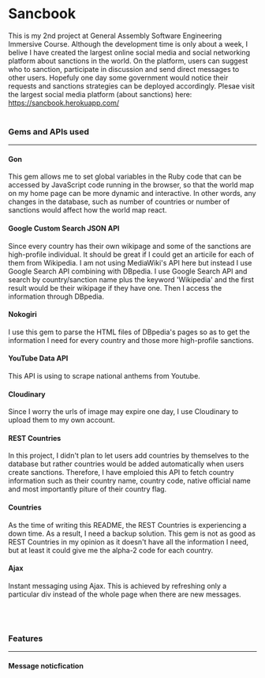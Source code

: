 # Sancbook
This is my 2nd project at General Assembly Software Engineering Immersive Course. Although the development time is only about a week, I belive I have created the largest online social media and social networking platform about sanctions in the world. On the platform, users can suggest who to sanction, participate in discussion and send direct messages to other users. Hopefuly one day some government would notice their requests and sanctions strategies can be deployed accordingly.
Plesae visit the largest social media platform (about sanctions) here: https://sancbook.herokuapp.com/
<br /> <br /> 

### Gems and APIs used
---

#### Gon
This gem allows me to set global variables in the Ruby code that can be accessed by JavaScript code running in the browser, so that the world map on my home page can be more dynamic and interactive. In other words, any changes in the database, such as number of countries or number of sanctions would affect how the world map react.

#### Google Custom Search JSON API
Since every country has their own wikipage and some of the sanctions are high-profile individual. It should be great if I could get an articile for each of them from Wikipedia. I am not using MediaWiki's API here but instead I use Google Search API combining with DBpedia. I use Google Search API and search by country/sanction name plus the keyword 'Wikipedia' and the first result would be their wikipage if they have one. Then I access the information through DBpedia.


#### Nokogiri
I use this gem to parse the HTML files of DBpedia's pages so as to get the information I need for every country and those more high-profile sanctions.

#### YouTube Data API
This API is using to scrape national anthems from Youtube.

#### Cloudinary
Since I worry the urls of image may expire one day, I use Cloudinary to upload them to my own account.

#### REST Countries
In this project, I didn't plan to let users add countries by themselves to the database but rather countries would be added automatically when users create sanctions. Therefore, I have emploied this API to fetch country information such as their country name, country code, native official name and most importantly piture of their country flag.

#### Countries
As the time of writing this README, the REST Countries is experiencing a down time. As a result, I need a backup solution. This gem is not as good as REST Countries in my opinion as it doesn't have all the information I need, but at least it could give me the alpha-2 code for each country.

#### Ajax
Instant messaging using Ajax. This is achieved by refreshing only a particular div instead of the whole page when there are new messages.

<br /> <br /> 

### Features
---

#### Message noticfication



